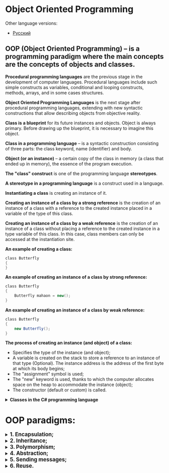 # **Object Oriented Programming**

Other language versions:
- [Русский][readme.ru]

## **OOP (Object Oriented Programming)** – is a programming paradigm where the main concepts are the concepts of **objects** and **classes**.

**Procedural programming languages** are the previous stage in the development of computer languages. Procedural languages include such simple constructs as variables, conditional and looping constructs, methods, arrays, and in some cases structures.

**Object Oriented Programming Languages** is the next stage after procedural programming languages, extending with new syntactic constructions that allow describing objects from objective reality.

**Class is a blueprint** for its future instances and objects. Object is always primary. Before drawing up the blueprint, it is necessary to imagine this object.

**Class in a programming language** – is a syntactic construction consisting of three parts: the class keyword, name (identifier) and body.

**Object (or an instance)** – a certain copy of the class in memory (a class that ended up in memory), the essence of the program execution.

**The "class" construct** is one of the programming language **stereotypes**.

**A stereotype in a programming language** is a construct used in a language.

**Instantiating a class** is creating an instance of it.

**Creating an instance of a class by a strong reference** is the creation of an instance of a class with a reference to the created instance placed in a variable of the type of this class.

**Creating an instance of a class by a weak reference** is the creation of an instance of a class without placing a reference to the created instance in a type variable of this class. In this case, class members can only be accessed at the instantiation site.

**An example of creating a class:**

```cs
сlass Butterfly
{
}
```

**An example of creating an instance of a class by strong reference:**

```cs
сlass Butterfly
{
    Butterfly mahaon = new();
}
```

**An example of creating an instance of a class by weak reference:**

```cs
сlass Butterfly
{
    new Butterfly();
}
```

**The process of creating an instance (and object) of a class:**
-	Specifies the type of the instance (and object);
-	A variable is created on the stack to store a reference to an instance of that type (Optional). The instance address is the address of the first byte at which its body begins;
-	The "assignment" symbol is used;
-	The "new" keyword is used, thanks to which the computer allocates space on the heap to accommodate the instance (object);
-	The constructor (default or custom) is called.

<details>
<summary><b>Classes in the C# programming language</b></summary>

**A class in C# programming language** is a construct that contains fields and methods.

**An object (and instance) in the C# programming language** is an allocated memory area that contains our variables (fields) and methods.

A class can contain in its body: **fields, methods, properties and events**.

Fields define the state, methods define the behavior of an object.

**Objects contain** static fields and all methods.
**Instances contain** non-static fields and are associated with an object.

Class members have **access modifiers**.
**Access modifiers** are keywords that specify the declared accessibility of a member or type.

These fields are accessed through **accessor methods**.

**Access methods are divided into** mutator methods and accessor methods.

**A mutator method (setter)** is a method that changes the value of a field.

**An accessor method (getter)** is a method that returns a field value.

**A property with a single accessor** is a write-only (WriteOnly) or read-only (ReadOnly) property.

**Auto-implemented properties** are a more concise form of properties and make sense when you don't need extra logic in your get and set accessors. When creating auto-implemented properties, the compiler will create a private, anonymous backing field that will be accessible via get and set accessors.

**The default constructor** is a parameterless constructor that can be either explicitly defined by the developer or created by the compiler if no other constructors are explicitly defined in the class.

**Custom constructor** is a constructor with parameters defined by the developer (user of the programming language).

If your class has a custom constructor you must explicitly define the default constructor to call the default constructor.
To call another constructor from one constructor you must use the **this** keyword.

</details>

# **OOP paradigms:**

<details>
<summary><b style="font-size: 1.2em">1.	Encapsulation;</b></summary>

**Encapsulation** is a system capability allows you to combine data and methods work with them in a class and hide implementation details from the user.

Encapsulation forms:

1. **Hiding base class members** - using virtual/override modifiers:

    ```cs
        internal class BaseClass
        {
            public virtual void BaseClassMethod()
            {
                Console.WriteLine(nameof(BaseClass));
            }
        }

        internal class DerivedClass : BaseClass
        {
            public override void BaseClassMethod()
            {
                Console.WriteLine(nameof(DerivedClass));
            }
        }

        internal class DemoClass
        {
            private void DemoMethod()
            {
                DerivedClass derivedClass = new DerivedClass();
                // Implementation of "BaseClassMethod" method is hidden by derived
                // class implementation via virtual/override modifiers:
                derivedClass.BaseClassMethod();
            }
        }
    ```

2. **Implementation Hiding** – using access modifiers, upcast to base type:

    ```cs
        public class BaseClass
        {
            public void BaseClassPublicMethod()
            {
            }

            protected void BaseClassProtectedMethod()
            {
            }

            private void BaseClassPrivateMethod()
            {
            }
        }

        public class DerivedClass : BaseClass
        {
            public void DerivedClassPublicMethod()
            {
                // Error: private methods are not inherited: Uncomment the following
                // code to see the errors.
                # BaseClassPrivateMethod();

                // Protected and public methods are inherited, but only available
                // inside the derived classes:
                BaseClassProtectedMethod();
            }
        }

        internal class DemoClass
        {
            private void DemoMethod()
            {
                BaseClass baseClass = new();
                baseClass.BaseClassPublicMethod();

                DerivedClass derivedClass = new();
                derivedClass.DerivedClassPublicMethod();

                // Public methods are inherited and available outside the derived classes:
                derivedClass.BaseClassPublicMethod();

                // Error: derived class members are not available in the base class variables:
                // Uncomment the following code to see the errors.
                # BaseClass derivedInBaseClassVariable = new DerivedClass();
                # derivedInBaseClassVariable.DerivedClassPublicMethod();
            }
        }
    ```

3. **Hiding parts of software systems** – encapsulating variations(for example: the "Facade" design pattern):

    ```cs
    internal class ClassA
    {
        private readonly string _content;

        public ClassA(string content)
        {
            _content = content;
        }

        public void DisplayContent()
        {
            Console.ForegroundColor = ConsoleColor.Green;
            Console.WriteLine(_content);
            Console.ResetColor();
        }
    }

    internal class ClassB
    {
        private readonly string _content;

        public ClassB(string content)
        {
            _content = content;
        }

        public void DisplayContent()
        {
            Console.ForegroundColor = ConsoleColor.Red;
            Console.WriteLine(_content);
            Console.ResetColor();
        }
    }

    internal class ClassFacade
    {
        private readonly ClassA _classA;
        private readonly ClassB _classB;

        public ClassFacade(string contentClassA, string contentClassB)
        {
            _classA = new ClassA(contentClassA);
            _classB = new ClassB(contentClassB);
        }

        public void DisplayContent()
        {
            _classA.DisplayContent();
            _classB.DisplayContent();
        }
    }

    internal class DemopClass
    {
        public void DemoMethod()
        {
            // Parts of the software system (classes A and B) is hidden behind
            // the Facade object 'ClassFacade':
            ClassFacade classFacade = new("ContentClassA", "ContentClassB");

            classFacade.DisplayContent();

            // Instead of directly infocation parts (classes A and B) of the
            // software system separatly:
            ClassA classA = new("ContentClassA");
            ClassB classB = new("ContentClassB");

            classA.DisplayContent();
            classB.DisplayContent();
        }
    }
    ```

There is also a separate but similar concept of **"Information hiding"** in computer science which consists of three main parts:

-	**Implementation Hiding** of class members:

    ```cs
        internal class ClassA
        {
            public void ClassAMethod()
            {
                DateTime dateTime = DateTime.Now;

                Console.WriteLine(dateTime);
            }
        }

        internal class ClassB
        {
            public void ClassBMethod()
            {
                ClassA classA = new();

                // The implementation (instructions inside 'ClassAMethod') is hidden
                // from the user.
                classA.ClassAMethod();
            }
        }
    ```

-	**Variation encapsulation** as hiding parts of software systems (Like the third form of encapsulation);
-	**Data type hiding** often implemented through the use of variables of types "dynamic" and "var":

    ```cs
        internal class Class
        {
            public int Method1()
            {
                return new int();
            }

            public double Method2()
            {
                return new double();
            }

            public void ClassMethod()
            {
                // Data types are hidden by variables 'var' and 'dynamic':
                var varVariable = Method1();
                dynamic dynamicVariable = Method2();

                Console.WriteLine(varVariable);
                Console.WriteLine(dynamicVariable);
            }
        }
    ```

</details>

<details>
<summary><b style="font-size: 1.2em">2.	Inheritance;</b></summary>

**Inheritance** is a system capability allows you to describe a new class based on an existing one;

Options for naming classes in relationships:
- Base class – Derived class;
- Superclass – Subclass (сабкласс);
- Parent class – Child class;

Example of inheritance implementation:

```cs
public class BaseClass
{
    public void BaseClassPublicMethod()
    {
    }

    protected void BaseClassProtectedMethod()
    {
    }

    private void BaseClassPrivateMethod()
    {
    }
}

public class DerivedClass : BaseClass
{
    public void DerivedClassPublicMethod()
    {
        // Error: private methods are not inherited:
        // Uncomment the following code to see the errors.
        # BaseClassPrivateMethod();

        // Protected and public methods are inherited, but only available
        // inside the derived classes:
        BaseClassProtectedMethod();
    }
}

internal class Program
{
    private static void Main(string[] args)
    {
        BaseClass baseClass = new();
        baseClass.BaseClassPublicMethod();

        DerivedClass derivedClass = new();
        derivedClass.DerivedClassPublicMethod();

        // Public methods are inherited and available outside the derived classes:
        derivedClass.BaseClassPublicMethod();

        Console.WriteLine("Hello, Inheritance!");
    }
}
```

</details>
<details>
<summary><b style="font-size: 1.2em">3.	Polymorphism;</b></summary>

**Polymorphism** is an capability of objects with the same specification to have a different implementation.

Polymorphism forms:

- **Classic forced** has 2 forms:
    1. **Using Virtual Members:** member override implemented by virtual/override modifiers:
    
        ```cs
        internal class BaseClass
        {
            public virtual void Action()
            {
                Console.WriteLine(nameof(BaseClass));
            }
        }

        internal class DerivedClass1 : BaseClass
        {
            public override void Action()
            {
                Console.WriteLine(nameof(DerivedClass1));
            }
        }

        internal class DerivedClass2 : BaseClass
        {
            public override void Action()
            {
                Console.WriteLine(nameof(DerivedClass2));
            }
        }

        internal class ClassDemo
        {
            public virtual void MethodDemo()
            {
                BaseClass instance = new();
                instance.Action();

                // Overriden method of the derived class replaces method of the base class:
                instance = new DerivedClass1();
                instance.Action();

                // Overriden method of the another derived class replaces overriden
                // method of the previous class:
                instance = new DerivedClass2();
                instance.Action();
            }
        }
        ```

    2. **Hiding class members** implemented by casting to the base type:
    
        ```cs
        internal class BaseClass
        {
            public void BaseClassMethod()
            {
            }
        }

        internal class DerivedClass : BaseClass
        {
            public void DerivedClassMethod()
            {
            }
        }

        internal class ClassDemo
        {
            public void MethodDemo()
            {
                DerivedClass derivedClass = new();

                // Instance of the derived class type in the variable of the derived
                // class type has access to derived class and base class methods:
                derivedClass.DerivedClassMethod();
                derivedClass.BaseClassMethod();

                BaseClass baseClass = derivedClass;
                // Instance of the derived class type in the variable of the base
                // class type has only access to base class method:
                //Uncomment the following code to see the errors.
                # baseClass.DerivedClassMethod();
                baseClass.BaseClassMethod();
            }
        }
        ```

    If there are two forms of polymorphism in one construction at once the first form neutralizes the second.

- **Ad Hoc polymorphism** is method overload based polymorphism:

        ```cs
        internal class AdHoc
        {
            public void AdHocMethod(int arg)
            {
                Console.WriteLine("int arg method");
            }

            public void AdHocMethod(string arg)
            {
                Console.WriteLine("string arg method");
            }

            public void AdHocMethod(bool arg)
            {
                Console.WriteLine("bool arg method");
            }
        }

        internal class ClassDemo
        {
            public void MethodDemo()
            {
                AdHoc adHoc = new();

                // Different method implementations are called when arguments of
                // different types are passed to a method:
                adHoc.AdHocMethod(new int());
                adHoc.AdHocMethod(new string('-', 10));
                adHoc.AdHocMethod(new bool());
            }
        }
        ```

- **Duck Typing Polymorphism**:
    - Implementation via **dynamic** type:

        ```cs
        public class ClassA
        {
            public void Action()
            {
            }
        }

        public class ClassB
        {
            public void Action()
            {
            }
        }

        internal class AdHocDemoClass
        {
            public void AdHocDemoMethod()
            {
                dynamic dynamicVariable = new ClassA();
                dynamicVariable.Action();

                dynamicVariable = new ClassB();
                dynamicVariable.Action();
            }
        }
        ```

    - Implementation via **inheriting derived classes from a common base type**:

        ```cs
        public class ClassA
        {
            public void Action()
            {
            }
        }

        public class ClassB
        {
            public void Action()
            {
            }
        }

        public interface IAction
        {
            public void Action();
        }

        public class DerivedClassA : ClassA, IAction
        {
        }

        public class DerivedClassB : ClassB, IAction
        {
        }

        internal class AdHocDemoClass
        {
            public void AdHocDemoMethod()
            {
                IAction iActionVariable = new DerivedClassA();
                iActionVariable.Action();

                iActionVariable = new DerivedClassB();
                iActionVariable.Action();
            }
        }
        ```

</details>
<details>
<summary><b style="font-size: 1.2em">4.	Abstraction;</b></summary>

**Abstraction (noun)** is giving an object characteristics that clearly define its conceptual boundaries distinguishing it from all other objects. Allows you to work with the object without going into implementation details.

**Abstractioning** is a way to extract a set of significant characteristics of an object excluding insignificant ones from consideration. Accordingly, an abstraction is a set of all such characteristics.

**An Interface** is a semantic and syntactic construct in program code used to specify the services provided by a class or component.

**The "interface" construct in a programming language** is a stereotype which is an analogue of a pure abstract class in which any implementation is prohibited.

```cs
internal abstract class ClassBase
{
    public abstract int Function(string data);
}

internal interface IFunction
{
    public int Function(string data);
}

internal class DerivedClass1 : ClassBase
{
    public override int Function(string data)
    {
        return data.Length;
    }

    public void Procedure(string data)
    {
        Console.WriteLine(data);
    }
}

internal class DerivedClass2 : IFunction
{
    public int Function(string data)
    {
        return data.Length;
    }

    public void Procedure(string data)
    {
        Console.WriteLine(data);
    }
}

internal class Program
{
    private static void Main(string[] args)
    {
        // Abstraction discards implementation members it doesn't have:
        ClassBase instance1 = new DerivedClass1();
        instance1.Function(nameof(ClassBase));
        //Uncomment the following code to see the errors.
        #instance1.Procedure(nameof(DerivedClass1));

        IFunction instance2 = new DerivedClass2();
        instance1.Function(nameof(IFunction));
        //Uncomment the following code to see the errors.
        #instance1.Procedure(nameof(DerivedClass2));

        Console.WriteLine("Hello, Abstraction!");
    }
}
```

</details>
<details>
<summary><b style="font-size: 1.2em">5.	Sending messages;</b></summary>

**Sending messages** is a way to transfer control to an object. If the object is to respond to this message then it must have a method corresponding to this message;

In other words, this is the organization of information flows between objects:

```cs
internal class ClassDemo
{
    public void MethodDemo()
    {
    }
}

internal class Program
{
    private static void Main(string[] args)
    {
        ClassDemo class1 = new();
        // Sending the message is named 'MethodDemo' from object of class
        // 'Program' to object of class 'ClassDemo' even without any arguments
        class1.MethodDemo();

        Console.WriteLine("Hello, World!");
    }
}
```

</details>
<details>
<summary><b style="font-size: 1.2em">6.	Reuse.</b></summary>

**Reuse** is a paradigm in OOP that states that programs (computer programs, program modules) should partially or completely consist of parts, previously written components and/or parts of other programs (systems). This is the main methodology that is used to reduce labor costs in the development of complex systems.

The category of reuse includes anything that is used more than once: methods, classes/structs, inheritance, libraries, and frameworks.

The code of the class to be reused from the same assembly where the reuse is made:

```cs
namespace Reuse
{
    internal class ReusableClass1
    {
        public void ReusableMethod()
        {
        }
    }
}

```

Class code to be reused from another assembly (for example: a library):

```cs
namespace ReusableCodeLibrary
{
    public class ReusableClass3
    {
        public void ReusableMethod()
        {
        }
    }
}
```

The code of the class that performs the reuse:

```cs
namespace Reuse
{
    internal class ReusableClass2
    {
        private ReusableClass1 ReusableClass1 { get; set; } = new();

        private ReusableClass3 ReusableClass3 { get; set; } = new();

        public void ReusableMethod()
        {
            ReusableClass1.ReusableMethod();
            ReusableClass3.ReusableMethod();
        }
    }
}

internal class Program
{
    private static void Main(string[] args)
    {
        // Reuse of instructions in methods and objects described earlier:
        ReusableClass2 reusableClass2 = new();
        reusableClass2.ReusableMethod();

        ReusableClass2 reusableClass1 = new();
        reusableClass2.ReusableMethod();

        ReusableClass2 reusableClass3 = new();
        reusableClass3.ReusableMethod();

        Console.WriteLine("Hello, Reuse!");
    }
}
```

</details>



<!-- LINKS -->

[readme.ru]: ./README_RU.md
[readme.ua]: ./README_UA.md
